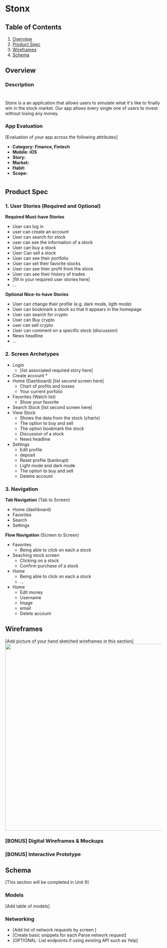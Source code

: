 # Stonx

## Table of Contents
1. [Overview](#Overview)
1. [Product Spec](#Product-Spec)
1. [Wireframes](#Wireframes)
2. [Schema](#Schema)

## Overview
### Description
# 
Stonx is a an application that allows users to simulate what it's like to finally win in the stock market. Our app allows every single one of users to invest without losing any money. 

### App Evaluation
[Evaluation of your app across the following attributes]
- **Category: Finance, Fintech**
- **Mobile: iOS**
- **Story:**
- **Market:**
- **Habit:**
- **Scope:**

# 

## Product Spec

### 1. User Stories (Required and Optional)

**Required Must-have Stories**
* User can log in 
* user can create an account
* User can search for stock 
* user can see the information of a stock 
* User can buy a stock
* User Can sell a stock
* User can see their portfolio
* User can set their favorite stocks 
* User can see their profit from the stock 
* User can see their history of trades 
* [fill in your required user stories here]
* ...

**Optional Nice-to-have Stories**

* User can change their profile (e.g. dark mode, ligth mode)
* User can bookmark a stock so that it appears in the homepage  
* User can search for crypto 
* User can Buy crypto
* user can sell crypto
* User can comment on a specific stock (discussion)
* News headline 
* ...

### 2. Screen Archetypes

* Login 
   * [list associated required story here]
* Create account 
  * 
* Home (Dashboard) [list second screen here]
   * Chart of profits and losses 
   * Your current porfolio 
* Favorites (Watch list)
   * Show your favorite
* Search Stock [list second screen here]
* View Stock 
   * Shows the data from the stock (charts)
   * The option to buy and sell
   * The option bookmark the stock 
   * Discussion of a stock 
   * News headline
* Settings
   * Edit profile 
   * deposit 
   * Reset profile (bankrupt)
   * Light mode and dark mode
   * The option to buy and sell
   * Deletre account 

### 3. Navigation

**Tab Navigation** (Tab to Screen)

* Home (dashboard)
* Favorites 
* Search
* Settings

**Flow Navigation** (Screen to Screen)

* Favorites
   * Being able to click on each a stock 
*  Seaching stock screen 
   * Clicking on a stock 
   * Confirm purchase of a stock 
* Home 
   * Being able to click on each a stock 
   * ...
* Home 
   * Edit money 
   * Username 
   * Image 
   * email 
   * Delete account 


## Wireframes
[Add picture of your hand sketched wireframes in this section]
<img src="YOUR_WIREFRAME_IMAGE_URL" width=600>

### [BONUS] Digital Wireframes & Mockups

### [BONUS] Interactive Prototype

## Schema 
[This section will be completed in Unit 9]
### Models
[Add table of models]
### Networking
- [Add list of network requests by screen ]
- [Create basic snippets for each Parse network request]
- [OPTIONAL: List endpoints if using existing API such as Yelp]
